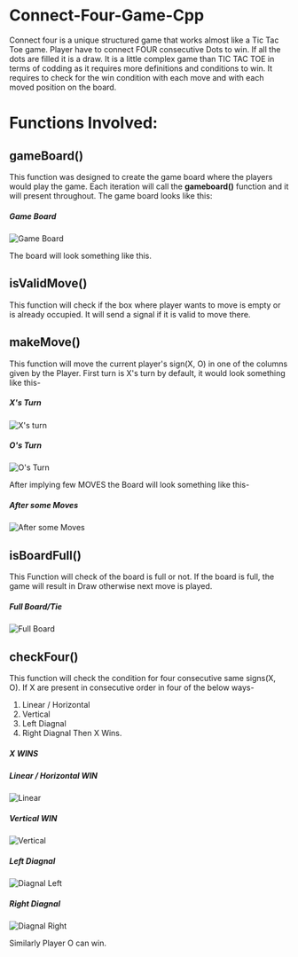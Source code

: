 # Connect-Four-Game-Cpp
Connect four is a unique structured game that works almost like a Tic Tac Toe game.
Player have to connect FOUR consecutive Dots to win.
If all the dots are filled it is a draw.
It is a little complex game than TIC TAC TOE in terms of codding as it requires more definitions and conditions to win.
It requires to check for the win condition with each move and with each moved position on the board.
# Functions Involved:
## gameBoard()
This function was designed to create the game board where the players would play the game.
Each iteration will call the **gameboard()** function and it will present throughout.
The game board looks like this:

##### Game Board
![Game Board](https://github.com/ReDWoLf1007/Connect-Four-Game-Cpp/blob/main/Images/board.png?)

The board will look something like this.
## isValidMove()
This function will check if the box where player wants to move is empty or is already occupied.
It will send a signal if it is valid to move there.
## makeMove()
This function will move the current player's sign(X, O) in one of the columns given by the Player.
First turn is X's turn by default, it would look something like this-

##### X's Turn
![X's turn](https://github.com/ReDWoLf1007/Connect-Four-Game-Cpp/blob/main/Images/X's%20Turn.png)

##### O's Turn
![O's Turn](https://github.com/ReDWoLf1007/Connect-Four-Game-Cpp/blob/main/Images/O's%20Turn.png)

After implying few MOVES the Board will look something like this-

##### After some Moves
![After some Moves](https://github.com/ReDWoLf1007/Connect-Four-Game-Cpp/blob/main/Images/After%20some%20moves.png)

## isBoardFull()
This Function will check of the board is full or not. If the board is full, the game will result in Draw otherwise next move is played.

##### Full Board/Tie
![Full Board](https://github.com/ReDWoLf1007/Connect-Four-Game-Cpp/blob/main/Images/Tie.png)

## checkFour()
This function will check the condition for four consecutive same signs(X, O).
If X are present in consecutive order in four of the below ways-
1. Linear / Horizontal
2. Vertical
3. Left Diagnal
4. Right Diagnal
Then X Wins.

##### X WINS
##### Linear / Horizontal WIN
![Linear](https://github.com/ReDWoLf1007/Connect-Four-Game-Cpp/blob/main/Images/Linear%20Win.png)

##### Vertical WIN
![Vertical](https://github.com/ReDWoLf1007/Connect-Four-Game-Cpp/blob/main/Images/Vertical%20Win.png)

##### Left Diagnal
![Diagnal Left](https://github.com/ReDWoLf1007/Connect-Four-Game-Cpp/blob/main/Images/Diagnal%20Left.png)

##### Right Diagnal
![Diagnal Right](https://github.com/ReDWoLf1007/Connect-Four-Game-Cpp/blob/main/Images/Diagnal%20Right.png)

Similarly Player O can win.
